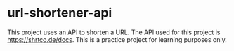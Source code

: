 # url-shortener-api
This project uses an API to shorten a URL. The API used for this project is https://shrtco.de/docs. This is a practice project for learning purposes only. 
